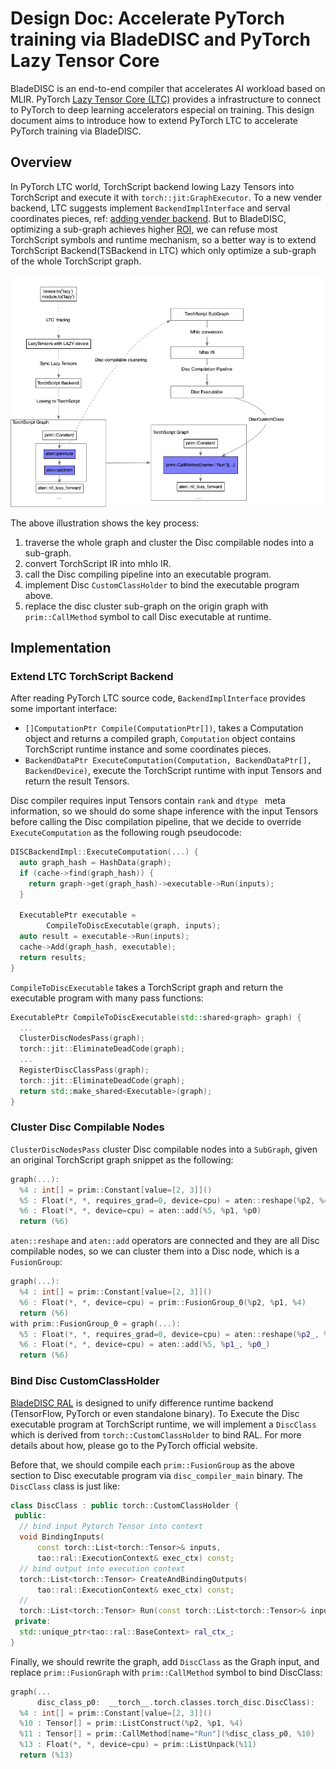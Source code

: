 # Design Doc: Accelerate PyTorch training via BladeDISC and PyTorch Lazy Tensor Core

BladeDISC is an end-to-end compiler that accelerates AI workload based on MLIR.
PyTorch [Lazy Tensor Core (LTC)](https://github.com/pytorch/pytorch/blob/lazy_tensor_staging/lazy_tensor_core/README.md)
provides a infrastructure to connect to PyTorch to deep learning accelerators
especial on training.  This design document aims to introduce how to extend
PyTorch LTC to accelerate PyTorch training via BladeDISC.

## Overview

In PyTorch LTC world, TorchScript backend lowing Lazy Tensors into TorchScript
and execute it with `torch::jit:GraphExecutor`.  To a new vender backend, LTC
suggests implement `BackendImplInterface` and serval coordinates pieces, ref:
[adding vender backend](https://github.com/pytorch/pytorch/tree/lazy_tensor_staging/lazy_tensor_core#adding-vendor-backends).
But to BladeDISC, optimizing a sub-graph achieves higher
[ROI](https://en.wikipedia.org/wiki/Return_on_investment), we can refuse most
TorchScript symbols and runtime mechanism, so a better way is to extend
TorchScript Backend(TSBackend in LTC) which only optimize a sub-graph of the
whole TorchScript graph.

![overview](./images/ltc_disc_overview.png)

The above illustration shows the key process:

1. traverse the whole graph and cluster the Disc compilable nodes into a
   sub-graph.
1. convert TorchScript IR into mhlo IR.
1. call the Disc compiling pipeline into an executable program.
1. implement Disc `CustomClassHolder` to bind the executable program above.
1. replace the disc cluster sub-graph on the origin graph with
`prim::CallMethod` symbol to call Disc executable at runtime.

## Implementation

### Extend LTC TorchScript Backend

After reading PyTorch LTC source code, `BackendImplInterface` provides some
important interface:

- `[]ComputationPtr Compile(ComputationPtr[])`, takes a Computation object and
  returns a compiled graph, `Computation` object contains TorchScript runtime
  instance and some coordinates pieces.
- `BackendDataPtr ExecuteComputation(Computation, BackendDataPtr[], BackendDevice)`,
  execute the TorchScript runtime with input Tensors and return
  the result Tensors.

Disc compiler requires input Tensors contain `rank` and `dtype ` meta
information, so we should do some shape inference with the input Tensors before
calling the Disc compilation pipeline, that we decide to override
`ExecuteComputation` as the following rough pseudocode:

``` cpp
DISCBackendImpl::ExecuteComputation(...) {
  auto graph_hash = HashData(graph);
  if (cache->find(graph_hash)) {
    return graph->get(graph_hash)->executable->Run(inputs);
  }

  ExecutablePtr executable =
        CompileToDiscExecutable(graph, inputs);
  auto result = executable->Run(inputs);
  cache->Add(graph_hash, executable);
  return results;
}
```

`CompileToDiscExecutable` takes a TorchScript graph and return the executable
program with many pass functions:

``` c++
ExecutablePtr CompileToDiscExecutable(std::shared<graph> graph) {
  ...
  ClusterDiscNodesPass(graph);
  torch::jit::EliminateDeadCode(graph);
  ...
  RegisterDiscClassPass(graph);
  torch::jit::EliminateDeadCode(graph);
  return std::make_shared<Executable>(graph);
}
```

### Cluster Disc Compilable Nodes

`ClusterDiscNodesPass` cluster Disc compilable nodes into a `SubGraph`, given an
original TorchScript graph snippet as the following:

``` cpp
graph(...):
  %4 : int[] = prim::Constant[value=[2, 3]]()
  %5 : Float(*, *, requires_grad=0, device=cpu) = aten::reshape(%p2, %4)
  %6 : Float(*, *, device=cpu) = aten::add(%5, %p1, %p0)
  return (%6)
```

`aten::reshape` and `aten::add` operators are connected and they are all Disc
compilable nodes, so we can cluster them into a Disc node, which is a
`FusionGroup`:

``` cpp
graph(...):
  %4 : int[] = prim::Constant[value=[2, 3]]()
  %6 : Float(*, *, device=cpu) = prim::FusionGroup_0(%p2, %p1, %4)
  return (%6)
with prim::FusionGroup_0 = graph(...):
  %5 : Float(*, *, requires_grad=0, device=cpu) = aten::reshape(%p2_, %p3_)
  %6 : Float(*, *, device=cpu) = aten::add(%5, %p1_, %p0_)
  return (%6)
```

### Bind Disc CustomClassHolder

[BladeDISC RAL](../developers/runtime_abstraction_layer.md) is designed to unify
difference runtime backend (TensorFlow, PyTorch or even standalone binary). To
Execute the Disc executable program at TorchScript runtime, we will implement a
`DiscClass` which is derived from `torch::CustomClassHolder` to bind RAL. For
more details about how, please go to the PyTorch official website.

Before that, we should compile each `prim::FusionGroup` as the above section to
Disc executable program via `disc_compiler_main` binary. The `DiscClass` class
is just like:

``` cpp
class DiscClass : public torch::CustomClassHolder {
 public:
  // bind input Pytorch Tensor into context
  void BindingInputs(
      const torch::List<torch::Tensor>& inputs,
      tao::ral::ExecutionContext& exec_ctx) const;
  // bind output into execution context
  torch::List<torch::Tensor> CreateAndBindingOutputs(
      tao::ral::ExecutionContext& exec_ctx) const;
  // 
  torch::List<torch::Tensor> Run(const torch::List<torch::Tensor>& inputs);
 private:
  std::unique_ptr<tao::ral::BaseContext> ral_ctx_;
}
```

Finally, we should rewrite the graph, add `DiscClass` as the Graph input, and
replace `prim::FusionGraph` with `prim::CallMethod` symbol to bind DiscClass:

``` cpp
graph(...
      disc_class_p0:  __torch__.torch.classes.torch_disc.DiscClass):
  %4 : int[] = prim::Constant[value=[2, 3]]()
  %10 : Tensor[] = prim::ListConstruct(%p2, %p1, %4)
  %11 : Tensor[] = prim::CallMethod[name="Run"](%disc_class_p0, %10)
  %13 : Float(*, *, device=cpu) = prim::ListUnpack(%11)
  return (%13)
```
